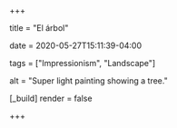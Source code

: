 +++

title = "El árbol"

date = 2020-05-27T15:11:39-04:00

tags = ["Impressionism", "Landscape"]

alt = "Super light painting showing a tree."

[_build]
	render = false

+++

